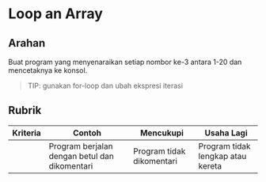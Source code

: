 # Loop an Array

## Arahan 

Buat program yang menyenaraikan setiap nombor ke-3 antara 1-20 dan mencetaknya ke konsol.

> TIP: gunakan for-loop dan ubah ekspresi iterasi

## Rubrik

| Kriteria | Contoh                              | Mencukupi                | Usaha Lagi             |
| -------- | --------------------------------------- | ------------------------ | ------------------------------ |
|          | Program berjalan dengan betul dan dikomentari | Program tidak dikomentari | Program tidak lengkap atau kereta |